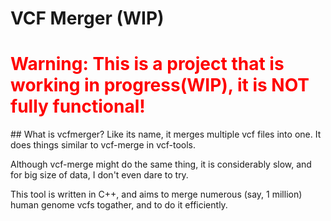 # VCF Merger (WIP)
<h1 style="color:red"> Warning: This is a project that is working in progress(WIP), it is NOT fully functional! </h1>
## What is vcfmerger?
Like its name, it merges multiple vcf files into one. It does things similar to vcf-merge in vcf-tools.

Although vcf-merge might do the same thing, it is considerably slow, and for big size of data, I don't even dare to try.

This tool is written in C++, and aims to merge numerous (say, 1 million) human genome vcfs togather, and to do it efficiently.
